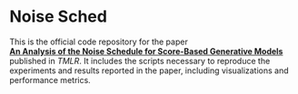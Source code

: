 # Noise Sched

This is the official code repository for the paper  
[**An Analysis of the Noise Schedule for Score-Based Generative Models**](https://arxiv.org/abs/2402.04650)  
published in *TMLR*.
It includes the scripts necessary to reproduce the experiments and results reported in the paper, including visualizations and performance metrics.
